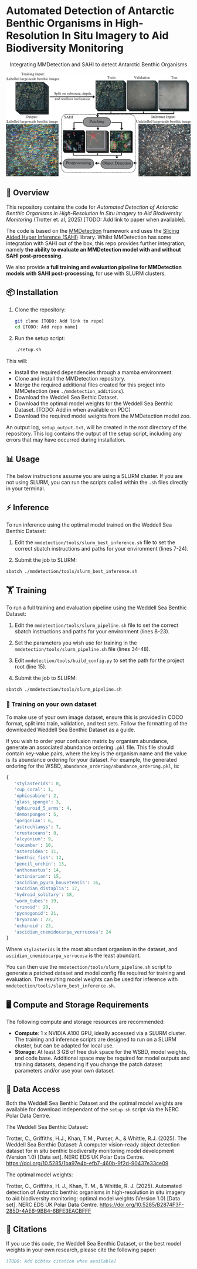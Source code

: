 
# Automated Detection of Antarctic Benthic Organisms in High-Resolution In Situ Imagery to Aid Biodiversity Monitoring

<!-- markdownlint-disable MD033 -->
<div align="center">

Integrating MMDetection and SAHI to detect Antarctic Benthic Organisms

<img src="./assets/framework_overview.png" alt="Framework Overview (Fig 1 of Trotter et. al, 2025)" width="600"/>

</div>
<!-- markdownlint-enable MD033 -->

## 📑 Overview

This repository contains the code for _Automated Detection of Antarctic Benthic Organisms in High-Resolution In Situ Imagery to Aid Biodiversity Monitoring_ (Trotter et. al, 2025) [TODO: Add link to paper when available].

The code is based on the [MMDetection](https://github.com/open-mmlab/mmdetection) framework and uses the [Slicing Aided Hyper Inference (SAHI)](https://github.com/obss/sahi) library. Whilst MMDetection has some integration with SAHI out of the box, this repo provides further integration, namely **the ability to evaluate an MMDetection model with and without SAHI post-processing**.

We also provide **a full training and evaluation pipeline for MMDetection models with SAHI post-processing**, for use with SLURM clusters.

## 📦 Installation

1. Clone the repository:

   ```bash
   git clone [TODO: Add link to repo]
   cd [TODO: Add repo name]
   ```

2. Run the setup script:

   ```bash
   ./setup.sh
   ```

This will:

- Install the required dependencies through a mamba environment.
- Clone and install the MMDetection repository.
- Merge the required additional files created for this project into MMDetection (see `./mmdetection_additions`).
- Download the Weddell Sea Bethic Dataset.
- Download the optimal model weights for the Weddell Sea Benthic Dataset. [TODO: Add in when available on PDC]
- Download the required model weights from the MMDetection model zoo.

An output log, `setup_output.txt`, will be created in the root directory of the repository. This log contains the output of the setup script, including any errors that may have occurred during installation.

## 📊 Usage

The below instructions assume you are using a SLURM cluster. If you are not using SLURM, you can run the scripts called within the `.sh` files directly in your terminal.

## ⚡ Inference

To run inference using the optimal model trained on the Weddell Sea Benthic Dataset:

1. Edit the `mmdetection/tools/slurm_best_inference.sh` file to set the correct sbatch instructions and paths for your environment (lines 7-24).

2. Submit the job to SLURM:

```bash
sbatch ./mmdetection/tools/slurm_best_inference.sh
```

## 🏋️ Training

To run a full training and evaluation pipeline using the Weddell Sea Benthic Dataset:

1. Edit the `mmdetection/tools/slurm_pipeline.sh` file to set the correct sbatch instructions and paths for your environment (lines 8-23).

2. Set the parameters you wish use for training in the `mmdetection/tools/slurm_pipeline.sh` file (lines 34-48).

3. Edit `mmdetection/tools/build_config.py` to set the path for the project root (line 15).

4. Submit the job to SLURM:

```bash
sbatch ./mmdetection/tools/slurm_pipeline.sh
```

### 🐙 Training on your own dataset

To make use of your own image dataset, ensure this is provided in COCO format, split into train, validation, and test sets. Follow the formatting of the downloaded Weddell Sea Benthic Dataset as a guide.

If you wish to order your confusion matrix by organism abundance, generate an associated abundance ordering `.pkl` file. This file should contain key-value pairs, where the key is the organism name and the value is its abundance ordering for your dataset. For example, the generated ordering for the WSBD, `abundance_ordering/abundance_ordering.pkl`, is:

```python
{
   'stylasterids': 0,
   'cup_coral': 1,
   'ophiosabine': 2,
   'glass_sponge': 3,
   'ophiuroid_5_arms': 4,
   'demosponges': 5,
   'gorgonian': 6,
   'astrochlamys': 7,
   'crustaceans': 8,
   'alcyonium': 9,
   'cucumber': 10,
   'asteroidea': 11,
   'benthic_fish': 12,
   'pencil_urchin': 13,
   'anthomastus': 14,
   'actiniarian': 15,
   'ascidian_pyura_bouvetensis': 16,
   'ascidian_distaplia': 17,
   'hydroid_solitary': 18,
   'worm_tubes': 19,
   'crinoid': 20,
   'pycnogonid': 21,
   'bryozoan': 22,
   'echinoid': 23,
   'ascidian_cnemidocarpa_verrucosa': 24
}
```

Where `stylasterids` is the most abundant organism in the dataset, and `ascidian_cnemidocarpa_verrucosa` is the least abundant.

You can then use the `mmdetection/tools/slurm_pipeline.sh` script to generate a patched dataset and model config file required for training and evaluation. The resulting model weights can be used for inference with `mmdetection/tools/slurm_best_inference.sh`.

## 🖥️ Compute and Storage Requirements

The following compute and storage resources are recommended:

- **Compute**: 1 x NVIDIA A100 GPU, ideally accessed via a SLURM cluster. The training and inference scripts are designed to run on a SLURM cluster, but can be adapted for local use.
- **Storage**: At least 3 GB of free disk space for the WSBD, model weights, and code base. Additional space may be required for model outputs and training datasets, depending if you change the patch dataset parameters and/or use your own dataset.

## 📂 Data Access

Both the Weddell Sea Benthic Dataset and the optimal model weights are available for download independant of the `setup.sh` script via the NERC Polar Data Centre.

The Weddell Sea Benthic Dataset:

Trotter, C., Griffiths, H.J., Khan, T.M., Purser, A., & Whittle, R.J. (2025). The Weddell Sea Benthic Dataset: A computer vision-ready object detection dataset for in situ benthic biodiversity monitoring model development (Version 1.0) [Data set]. NERC EDS UK Polar Data Centre. <https://doi.org/10.5285/1ba97e4b-efb7-460b-9f2d-90437e33ce09>

The optimal model weights:

Trotter, C., Griffiths, H. J., Khan, T. M., & Whittle, R. J. (2025). Automated detection of Antarctic benthic organisms in high-resolution in situ imagery to aid biodiversity monitoring: optimal model weights (Version 1.0) [Data set]. NERC EDS UK Polar Data Centre. <https://doi.org/10.5285/B2874F3F-285D-4AE6-9BB4-6BFE3EACBFFF>

## 📝 Citations

If you use this code, the Weddell Sea Benthic Dataset, or the best model weights in your own research, please cite the following paper:

```bibtex
[TODO: Add bibtex citation when available]
```
